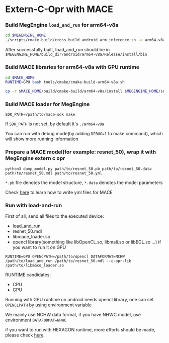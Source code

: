 # Extern-C-Opr with MACE

### Build MegEngine `load_and_run` for arm64-v8a

```bash
cd $MEGENGINE_HOME
./scripts/cmake-build/cross_build_android_arm_inference.sh -a arm64-v8a
```

After successfully built, load_and_run should be in `$MEGENGINE_HOME/build_dir/android/arm64-v8a/Release/install/bin`

### Build MACE libraries for arm64-v8a with GPU runtime

```bash
cd $MACE_HOME
RUNTIME=GPU bash tools/cmake/cmake-build-arm64-v8a.sh

cp -r $MACE_HOME/build/cmake-build/arm64-v8a/install $MEGENGINE_HOME/sdk/c-opr-loaders/mace/arm64-v8a
```

### Build MACE loader for MegEngine

```
SDK_PATH=/path/to/mace-sdk make
```

If `SDK_PATH` is not set, by default it's `./arm64-v8a`

You can run with debug mode(by adding `DEBUG=1` to make command), which will show more running information

### Prepare a MACE model(for example: resnet_50), wrap it with MegEngine extern c opr

```
python3 dump_model.py path/to/resnet_50.pb path/to/resnet_50.data path/to/resnet_50.mdl path/to/resnet_50.yml
```

`*.pb` file denotes the model structure, `*.data` denotes the model parameters

Check [here](https://github.com/XiaoMi/mace-models) to learn how to write yml files for MACE

### Run with load-and-run

First of all, send all files to the executed device:

- load_and_run
- resnet_50.mdl
- libmace_loader.so
- opencl library(something like libOpenCL.so, libmali.so or libEGL.so ...) if you want to run it on GPU

```
RUNTIME=GPU OPENCPATH=/path/to/opencl DATAFORMAT=NCHW /path/to/load_and_run /path/to/resnet_50.mdl --c-opr-lib /path/to/libmace_loader.so
```

RUNTIME candidates:

- CPU
- GPU

Running with GPU runtime on android needs opencl library, one can set `OPENCLPATH` by using environment variable

We mainly use NCHW data format, if you have NHWC model, use environment `DATAFORMAT=NHWC`

if you want to run with HEXAGON runtime, more efforts should be made, please check [here](https://mace.readthedocs.io/en/latest/faq.html#why-is-mace-not-working-on-dsp).
